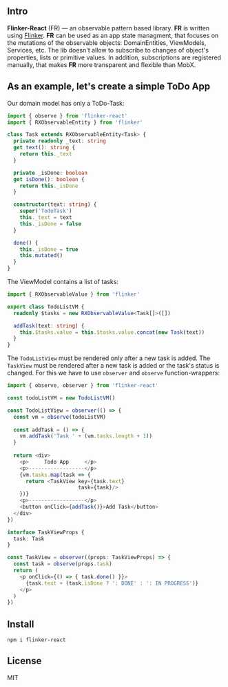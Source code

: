## Intro
__Flinker-React__ (FR) — an observable pattern based library. __FR__ is written using [Flinker](https://github.com/Dittner/Flinker). __FR__ can be used as an app state managment, that focuses on the mutations of the observable objects: DomainEntities, ViewModels, Services, etc. The lib doesn't allow to subscribe to changes of object's properties, lists or primitive values. In addition, subscriptions are registered manually, that makes __FR__ more transparent and flexible than MobX.

## As an example, let's create a simple ToDo App

Our domain model has only a ToDo-Task:
```ts
import { observe } from 'flinker-react'
import { RXObservableEntity } from 'flinker'

class Task extends RXObservableEntity<Task> {
  private readonly _text: string
  get text(): string {
    return this._text
  }

  private _isDone: boolean
  get isDone(): boolean {
    return this._isDone
  }

  constructor(text: string) {
    super('TodoTask')
    this._text = text
    this._isDone = false
  }

  done() {
    this._isDone = true
    this.mutated()
  }
}
```

The ViewModel contains a list of tasks:
```ts
import { RXObservableValue } from 'flinker'

export class TodoListVM {
  readonly $tasks = new RXObservableValue<Task[]>([])

  addTask(text: string) {
    this.$tasks.value = this.$tasks.value.concat(new Task(text))
  }
}
```

The `TodoListView` must be rendered only after a new task is added. The `TaskView` must be rendered after a new task is added or the task's status is changed. For this we have to use `observer` and `observe` function-wrappers:

```ts
import { observe, observer } from 'flinker-react'

const todoListVM = new TodoListVM()

const TodoListView = observer(() => {
  const vm = observe(todoListVM)
  
  const addTask = () => {
    vm.addTask('Task ' + (vm.tasks.length + 1)) 
  }
  
  return <div>
    <p>     Todo App     </p>
    <p>------------------</p>
    {vm.tasks.map(task => {
      return <TaskView key={task.text}
                       task={task}/>
    })}
    <p>------------------</p>
    <button onClick={addTask()}>Add Task</button>
  </div>
})

interface TaskViewProps {
  task: Task
}

const TaskView = observer((props: TaskViewProps) => {
  const task = observe(props.task)
  return (
    <p onClick={() => { task.done() }}>
      {task.text + (task.isDone ? ': DONE' : ': IN PROGRESS')}
    </p>
  )
})
```

## Install
```cli
npm i flinker-react
```

## License
MIT